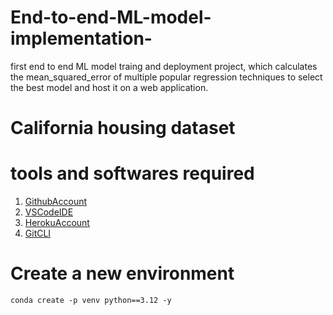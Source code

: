 # End-to-end-ML-model-implementation-
first end to end ML model traing and deployment project, which calculates the mean_squared_error of multiple popular regression techniques to select the best model and host it on a web application.

# California housing dataset

# tools and softwares required

1. [GithubAccount](https://github.com)
2. [VSCodeIDE](https://code.visualstudio.com/)
3. [HerokuAccount](https://heroku.com)
4. [GitCLI](https://www.git-scm.com/downloads)

# Create a new environment
```
conda create -p venv python==3.12 -y
```